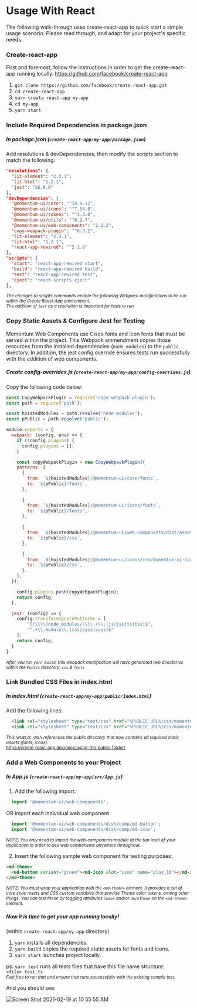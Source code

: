 # Usage With React

The following walk-through uses create-react-app to quick start a simple usage scenario. Please read through, and adapt for your project's specific needs.

### Create-react-app
First and foremost, follow the instructions in order to get the create-react-app running locally.
<https://github.com/facebook/create-react-app>
1. `git clone https://github.com/facebook/create-react-app.git`
2. `cd create-react-app`
3. `yarn create react-app my-app`
4. `cd my-app`
5. `yarn start`

### Include Required Dependencies in package.json
##### In package.json (`create-react-app/my-app/package.json`)
Add resolutions & devDependencies, then modify the scripts section to match the following: <br>
  ```json
  "resolutions": {
    "lit-element": "2.3.1",
    "lit-html": "1.2.1",
    "jest": "26.6.0"
  },
  "devDependencies": {
    "@momentum-ui/core": "^19.9.12",
    "@momentum-ui/icons": "^7.54.0",
    "@momentum-ui/tokens": "^1.5.0",
    "@momentum-ui/utils": "^6.2.7",
    "@momentum-ui/web-components": "2.1.2",
    "copy-webpack-plugin": "^6.3.2",
    "lit-element": "2.3.1",
    "lit-html": "1.2.1",
    "react-app-rewired": "^2.1.8"
  },
  "scripts": {
    "start": "react-app-rewired start",
    "build": "react-app-rewired build",
    "test": "react-app-rewired test",
    "eject": "react-scripts eject"
  },
  ```
  <sub>*The changes to scripts commands enable the following Webpack modifications to be run within the Create React App environment. <br> The addition of `jest` as a resolution is important for tests to run*</sub>
  
### Copy Static Assets & Configure Jest for Testing
Momentum Web Components use Cisco fonts and Icon fonts that must be served within the project. This Webpack ammendment copies those resources from the installed dependencies (`node_modules`) to the `public` directory. In addition, the jest config override ensures tests run successfully with the addition of web components.
##### Create config-overrides.js (`create-react-app/my-app/config-overrides.js`)
Copy the following code below:
```js
const CopyWebpackPlugin = require('copy-webpack-plugin');
const path = require('path');

const hoistedModules = path.resolve("node_modules");
const pPublic = path.resolve('public');

module.exports = {
  webpack: (config, env) => {
    if (!config.plugins) {
      config.plugins = [];
    }

    const copyWebpackPlugin = new CopyWebpackPlugin({
    patterns: [
      {
        from: `${hoistedModules}/@momentum-ui/core/fonts`,
        to: `${pPublic}/fonts`,
      },

      {
        from: `${hoistedModules}/@momentum-ui/icons/fonts`,
        to: `${pPublic}/fonts`,
      },
      
      {
        from: `${hoistedModules}/@momentum-ui/web-components/dist/assets/styles`,
        to: `${pPublic}/css`,
      },

      {
        from: `${hoistedModules}/@momentum-ui/icons/css/momentum-ui-icons.min.css`,
        to: `${pPublic}/css`,
      },
    ],
  });

    config.plugins.push(copyWebpackPlugin);
    return config;
  },

  jest: (config) => {
    config.transformIgnorePatterns = [
        "[/\\\\]node_modules/\\\\.+\\.(js|jsx|ts|tsx)$",
        "^.+\\.module\\.(css|sass|scss)$"
    ];
    return config;
  }
}
```
<sub>*After you run `yarn build`, this webpack modification will have generated two directories within the `Public` directory: `css` & `fonts`*
</sub>

### Link Bundled CSS Files in index.html
##### In index.html (`create-react-app/my-app/public/index.html`)
Add the following lines:
```html
  <link rel="stylesheet" type="text/css" href="%PUBLIC_URL%/css/momentum-ui.min.css">
  <link rel="stylesheet" type="text/css" href="%PUBLIC_URL%/css/momentum-ui-icons.min.css">
```
<sub>*This `%PUBLIC_URL%` references the public directory that now contains all required static assets (fonts, icons).*</sub> <br>
<sub><https://create-react-app.dev/docs/using-the-public-folder/></sub>

### Add a Web Components to your Project
##### In App.js (`create-react-app/my-app/src/App.js`)
1. Add the following import:
```js
  import '@momentum-ui/web-components';
```
OR import each individual web component
```js
  import '@momentum-ui/web-components/dist/comp/md-button';
  import '@momentum-ui/web-components/dist/comp/md-icon';
```
<sub>*NOTE: You only need to import the web-components module at the top level of your application in order to use web components anywhere throughout.*
</sub>

2. Insert the following sample web component for testing purposes:
```html
<md-theme>
  <md-button variant="green"><md-icon slot="icon" name="play_16"></md-icon><span slot="text">Code On!</span></md-button>
</md-theme>
```
<sub>*NOTE: You must wrap your application with the `<md-theme>` element. It provides a set of core style resets and CSS custom variables that provide Theme color tokens, among other things. You can test these by toggling attributes `lumos` and/or `darkTheme` on the `<md-theme>` element.*
</sub>

##### Now it is time to get your app running locally! <br>
(within `create-react-app/my-app` directory)

1. `yarn` installs all dependencies.
2. `yarn build` copies the required static assets for fonts and icons.
3. `yarn start` launches project locally.

ps: `yarn test` runs all tests files that have this file name structure: `<file>.test.ts` <br>
<sub>*Feel free to run that and ensure that runs successfully with the existing sample test.*<sub>

And you should see:

![Screen Shot 2021-02-19 at 10 55 55 AM](https://user-images.githubusercontent.com/17099707/108549087-8c0e9880-72a1-11eb-9c71-7d6c6162f9cb.png)
